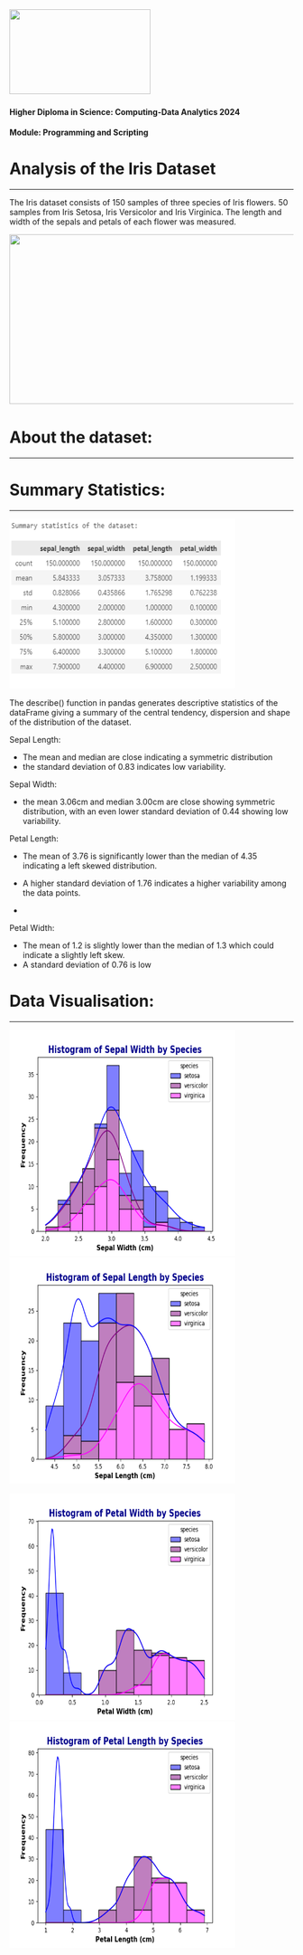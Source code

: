 <img src="https://mjconroy.com/wp-content/uploads/2023/04/ATU-Logo.png" width="250" height="150">


#### Higher Diploma in Science: Computing-Data Analytics 2024
#### Module: Programming and Scripting

<b>

# <div align="leftcenter">Analysis of the Iris Dataset</div></b>

***

The Iris dataset consists of 150 samples of three species of Iris flowers. 50 samples from Iris Setosa, Iris Versicolor and Iris Virginica. The length and width of the sepals and petals of each flower was measured. 



<img src="https://media.licdn.com/dms/image/D4D12AQH-T205O9k22g/article-inline_image-shrink_1000_1488/0/1694100871364?e=2147483647&v=beta&t=D3kWufrXHt34EA9NORP4qMsSOR42BNvA1H4e-UjvE3k" width=550 height=300>


# About the dataset:
***

# Summary Statistics:
***

<img src='stats_iris.png' height=300 width=400>

The describe() function in pandas generates descriptive statistics of the dataFrame giving a summary of the central tendency, dispersion and shape of the distribution of the dataset. 

Sepal Length: 
-   The mean and median are close indicating a symmetric distribution
-   the standard deviation of 0.83 indicates low variability. 


Sepal Width:
-   the mean 3.06cm and median 3.00cm are close showing symmetric distribution, with an even lower standard deviation of 0.44 showing low variability. 


Petal Length:
-   The mean of 3.76 is significantly lower than the median of 4.35 indicating a left skewed distribution. 
-   A higher standard deviation of 1.76 indicates a higher variability among the data points. 

-   

Petal Width: 
-   The mean of 1.2 is slightly lower than the median of 1.3 which could indicate a slightly left skew. 
-   A standard deviation of 0.76 is low




# Data Visualisation:
***

<p float='left'>
<img src="histogram_sepal_width.png" height=400 width=400>
<img src='histogram_sepal_length.png' height=400 width=400>
</p>


<p float='left'>
<img src='histogram_petal_width.png' height=400 width=400>
<img src='histogram_petal_length.png' height=400, width=400>
</p>